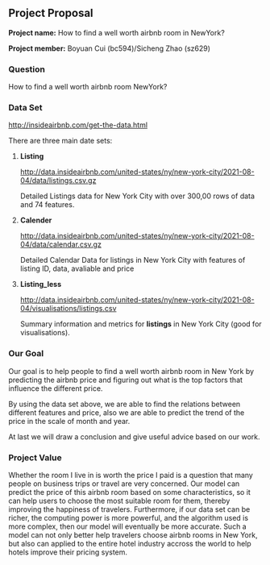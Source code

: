 ## Project Proposal

**Project name:** How to find a well worth airbnb room in NewYork?

**Project member:** Boyuan Cui (bc594)/Sicheng Zhao (sz629)

### Question

How to find a well worth airbnb room NewYork?

### Data Set

http://insideairbnb.com/get-the-data.html

There are three main date sets:

1. **Listing** 

   http://data.insideairbnb.com/united-states/ny/new-york-city/2021-08-04/data/listings.csv.gz

   Detailed Listings data for New York City with over 300,00 rows of data and 74 features.

2. **Calender**

   http://data.insideairbnb.com/united-states/ny/new-york-city/2021-08-04/data/calendar.csv.gz

   Detailed Calendar Data for listings in New York City with features of listing ID, data, avaliable and price

3. **Listing_less**

   http://data.insideairbnb.com/united-states/ny/new-york-city/2021-08-04/visualisations/listings.csv

   Summary information and metrics for **listings** in New York City (good for visualisations).

### Our Goal

Our goal is to help people to find a well worth airbnb room in New York by predicting the airbnb price and figuring out what is the top factors that influence the different price.

By using the data set above, we are able to find the relations between different features and price, also we are able to predict the trend of the price in the scale of month and year.

At last we will draw a conclusion and give useful advice based on our work.

### Project Value

Whether the room I live in is worth the price I paid is a question that many people on business trips or travel are very concerned. Our model can predict the price of this airbnb room based on some characteristics, so it can help users to choose the most suitable room for them, thereby improving the happiness of travelers. Furthermore, if our data set can be richer, the computing power is more powerful, and the algorithm used is more complex, then our model will eventually be more accurate. Such a model can not only better help travelers choose airbnb rooms in New York, but also can applied to the entire hotel industry accross the world to help hotels improve their pricing system. 



